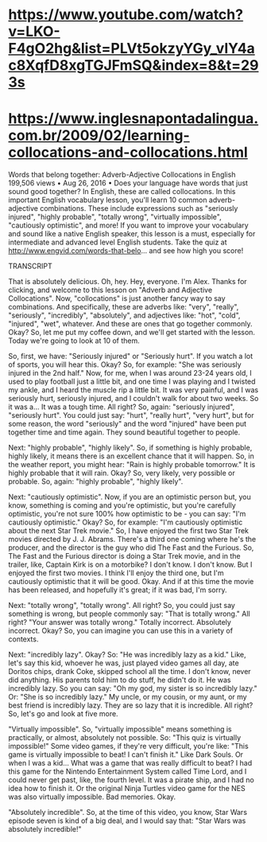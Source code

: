 # https://www.youtube.com/watch?v=LKO-F4gO2hg&list=PLVt5okzyYGy_vlY4ac8XqfD8xgTGJFmSQ&index=8&t=293s

# https://www.inglesnapontadalingua.com.br/2009/02/learning-collocations-and-collocations.html

Words that belong together: Adverb-Adjective Collocations in English
199,506 views • Aug 26, 2016 • Does your language have words that just sound good together? In English, these are called collocations. In this important English vocabulary lesson, you'll learn 10 common adverb-adjective combinations. These include expressions such as "seriously injured", "highly probable", "totally wrong", "virtually impossible", "cautiously optimistic", and more! If you want to improve your vocabulary and sound like a native English speaker, this lesson is a must, especially for intermediate and advanced level English students. Take the quiz at http://www.engvid.com/words-that-belo... and see how high you score!

TRANSCRIPT

That is absolutely delicious. Oh, hey. Hey, everyone. I'm Alex. Thanks for clicking, and welcome to this lesson on "Adverb and Adjective Collocations". Now, "collocations" is just another fancy way to say combinations. And specifically, these are adverbs like: "very", "really", "seriously", "incredibly", "absolutely", and adjectives like: "hot", "cold", "injured", "wet", whatever. And these are ones that go together commonly. Okay? So, let me put my coffee down, and we'll get started with the lesson. Today we're going to look at 10 of them.

So, first, we have: "Seriously injured" or "Seriously hurt". If you watch a lot of sports, you will hear this. Okay? So, for example: "She was seriously injured in the 2nd half." Now, for me, when I was around 23-24 years old, I used to play football just a little bit, and one time I was playing and I twisted my ankle, and I heard the muscle rip a little bit. It was very painful, and I was seriously hurt, seriously injured, and I couldn't walk for about two weeks. So it was a... It was a tough time. All right? So, again: "seriously injured", "seriously hurt". You could just say: "hurt", "really hurt", "very hurt", but for some reason, the word "seriously" and the word "injured" have been put together time and time again. They sound beautiful together to people.

Next: "highly probable", "highly likely". So, if something is highly probable, highly likely, it means there is an excellent chance that it will happen. So, in the weather report, you might hear: "Rain is highly probable tomorrow." It is highly probable that it will rain. Okay? So, very likely, very possible or probable. So, again: "highly probable", "highly likely".

Next: "cautiously optimistic". Now, if you are an optimistic person but, you know, something is coming and you're optimistic, but you're carefully optimistic, you're not sure 100% how optimistic to be - you can say: "I'm cautiously optimistic." Okay? So, for example: "I'm cautiously optimistic about the next Star Trek movie." So, I have enjoyed the first two Star Trek movies directed by J. J. Abrams. There's a third one coming where he's the producer, and the director is the guy who did The Fast and the Furious. So, The Fast and the Furious director is doing a Star Trek movie, and in the trailer, like, Captain Kirk is on a motorbike? I don't know. I don't know. But I enjoyed the first two movies. I think I'll enjoy the third one, but I'm cautiously optimistic that it will be good. Okay. And if at this time the movie has been released, and hopefully it's great; if it was bad, I'm sorry.

Next: "totally wrong", "totally wrong". All right? So, you could just say something is wrong, but people commonly say: "That is totally wrong." All right? "Your answer was totally wrong." Totally incorrect. Absolutely incorrect. Okay? So, you can imagine you can use this in a variety of contexts.

Next: "incredibly lazy". Okay? So: "He was incredibly lazy as a kid." Like, let's say this kid, whoever he was, just played video games all day, ate Doritos chips, drank Coke, skipped school all the time. I don't know, never did anything. His parents told him to do stuff, he didn't do it. He was incredibly lazy. So you can say: "Oh my god, my sister is so incredibly lazy." Or: "She is so incredibly lazy." My uncle, or my cousin, or my aunt, or my best friend is incredibly lazy. They are so lazy that it is incredible. All right? So, let's go and look at five more.

"Virtually impossible". So, "virtually impossible" means something is practically, or almost, absolutely not possible. So: "This quiz is virtually impossible!" Some video games, if they're very difficult, you're like: "This game is virtually impossible to beat! I can't finish it." Like Dark Souls. Or when I was a kid... What was a game that was really difficult to beat? I had this game for the Nintendo Entertainment System called Time Lord, and I could never get past, like, the fourth level. It was a pirate ship, and I had no idea how to finish it. Or the original Ninja Turtles video game for the NES was also virtually impossible. Bad memories. Okay.

"Absolutely incredible". So, at the time of this video, you know, Star Wars episode seven is kind of a big deal, and I would say that: "Star Wars was absolutely incredible!"
